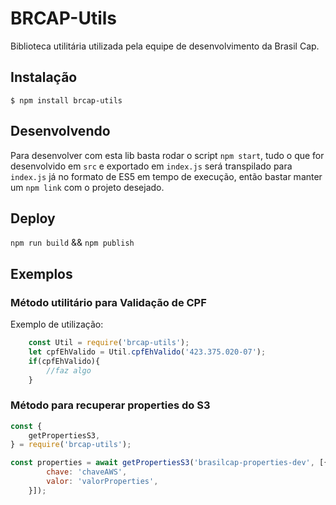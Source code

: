 # BRCAP-Utils
Biblioteca utilitária utilizada pela equipe de desenvolvimento da Brasil Cap.

## Instalação
`$ npm install brcap-utils`

## Desenvolvendo
Para desenvolver com esta lib basta rodar o script `npm start`, tudo o que for desenvolvido em `src` e exportado em `index.js` será transpilado para `index.js` já no formato de ES5 em tempo de execução, então bastar manter um `npm link` com o projeto desejado.

## Deploy
`npm run build` && `npm publish`

## Exemplos

### Método utilitário para Validação de CPF
Exemplo de utilização:

```javascript
    const Util = require('brcap-utils');
    let cpfEhValido = Util.cpfEhValido('423.375.020-07');
    if(cpfEhValido){
        //faz algo
    }
```
### Método para recuperar properties do S3 

```javascript
const {
    getPropertiesS3,
} = require('brcap-utils');

const properties = await getPropertiesS3('brasilcap-properties-dev', [{
        chave: 'chaveAWS',
        valor: 'valorProperties',
    }]);

```